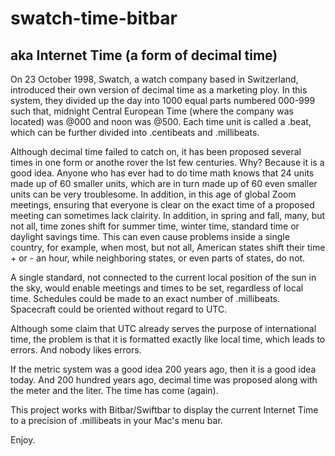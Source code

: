 # swatch-time-bitbar
## aka Internet Time (a form of decimal time)

On 23 October 1998, Swatch, a watch company based in Switzerland, introduced their own version of decimal time as a marketing ploy. In this system, they divided up the day into 1000 equal parts numbered 000-999 such that, midnight Central European Time (where the company was located) was @000 and noon was @500. Each time unit is called a .beat, which can be further divided into .centibeats and .millibeats.

Although decimal time failed to catch on, it has been proposed several times in one form or anothe rover the lst few centuries. Why? Because it is a good idea. Anyone who has ever had to do time math knows that 24 units made up of 60 smaller units, which are in turn made up of 60 even smaller units can be very troublesome. In addition, in this age of global Zoom meetings, ensuring that everyone is clear on the exact time of a proposed meeting can sometimes lack clairity. In addition, in spring and fall, many, but not all, time zones shift for summer time, winter time, standard time or daylight savings time. This can even cause problems inside a single country, for example, when most, but not all, American states shift their time + or - an hour, while neighboring states, or even parts of states, do not.

A single standard, not connected to the current local position of the sun in the sky, would enable meetings and times to be set, regardless of local time. Schedules could be made to an exact number of .millibeats. Spacecraft could be oriented without regard to UTC.

Although some claim that UTC already serves the purpose of international time, the problem is that it is formatted exactly like local time, which leads to errors. And nobody likes errors. 

If the metric system was a good idea 200 years ago, then it is a good idea today. And 200 hundred years ago, decimal time was proposed along with the meter and the liter. The time has come (again). 

This project works with Bitbar/Swiftbar to display the current Internet Time to a precision of .millibeats in your Mac's menu bar.

Enjoy.
